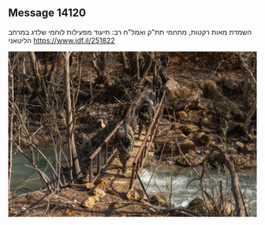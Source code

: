## Message 14120

השמדת מאות רקטות, מתחמי תת"ק ואמל"ח רב:
תיעוד מפעילות לוחמי שלדג במרחב הליטאני
https://www.idf.il/251822

![Photo](14120/14120_photo.jpg)

